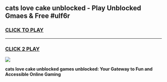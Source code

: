 
## cats love cake unblocked - Play Unblocked Gmaes & Free #ulf6r
<h3>
<a href="https://news.freeplayer.one?title=cats_love_cake_unblocked&ref=24F">CLICK TO PLAY</a></h3>
<hr>

<h3>
<a href="https://news.freeplayer.one?title=cats_love_cake_unblocked&ref=24F">CLICK 2 PLAY</a>
  
</h3>

<a href="https://news.freeplayer.one?title=cats_love_cake_unblocked&ref=24F/"><img src="https://clearcache.store/games.png"></a>


**cats love cake unblocked games unblocked: Your Gateway to Fun and Accessible Online Gaming**
